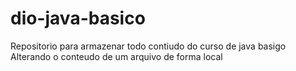 # dio-java-basico
Repositorio para armazenar  todo  contiudo do curso de java basigo 
Alterando o conteudo de um arquivo de forma local